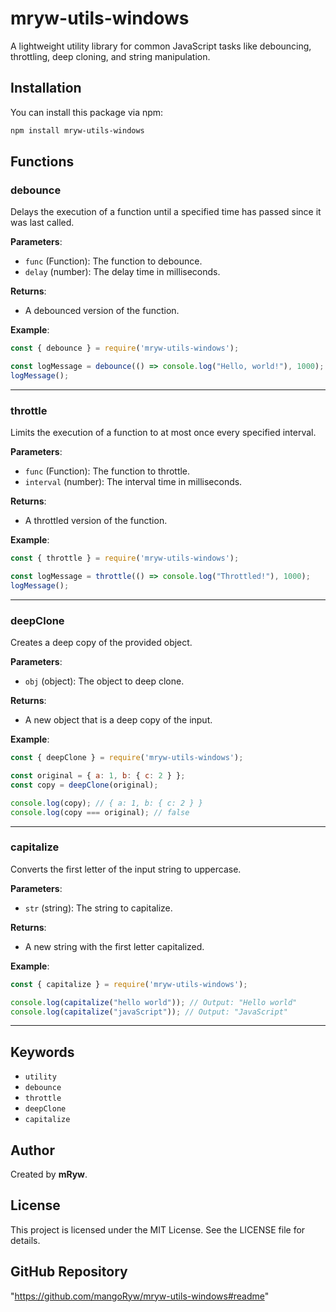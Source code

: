 
# mryw-utils-windows

A lightweight utility library for common JavaScript tasks like debouncing, throttling, deep cloning, and string manipulation.

## Installation

You can install this package via npm:

```bash
npm install mryw-utils-windows
```

## Functions

### debounce

Delays the execution of a function until a specified time has passed since it was last called.

**Parameters**:
- `func` (Function): The function to debounce.
- `delay` (number): The delay time in milliseconds.

**Returns**:
- A debounced version of the function.

**Example**:

```javascript
const { debounce } = require('mryw-utils-windows');

const logMessage = debounce(() => console.log("Hello, world!"), 1000);
logMessage();
```

---

### throttle

Limits the execution of a function to at most once every specified interval.

**Parameters**:
- `func` (Function): The function to throttle.
- `interval` (number): The interval time in milliseconds.

**Returns**:
- A throttled version of the function.

**Example**:

```javascript
const { throttle } = require('mryw-utils-windows');

const logMessage = throttle(() => console.log("Throttled!"), 1000);
logMessage();
```

---

### deepClone

Creates a deep copy of the provided object.

**Parameters**:
- `obj` (object): The object to deep clone.

**Returns**:
- A new object that is a deep copy of the input.

**Example**:

```javascript
const { deepClone } = require('mryw-utils-windows');

const original = { a: 1, b: { c: 2 } };
const copy = deepClone(original);

console.log(copy); // { a: 1, b: { c: 2 } }
console.log(copy === original); // false
```

---

### capitalize

Converts the first letter of the input string to uppercase.

**Parameters**:
- `str` (string): The string to capitalize.

**Returns**:
- A new string with the first letter capitalized.

**Example**:

```javascript
const { capitalize } = require('mryw-utils-windows');

console.log(capitalize("hello world")); // Output: "Hello world"
console.log(capitalize("javaScript")); // Output: "JavaScript"
```

---

## Keywords

- `utility`
- `debounce`
- `throttle`
- `deepClone`
- `capitalize`

## Author

Created by **mRyw**.

## License

This project is licensed under the MIT License. See the LICENSE file for details.

## GitHub Repository
"https://github.com/mangoRyw/mryw-utils-windows#readme"